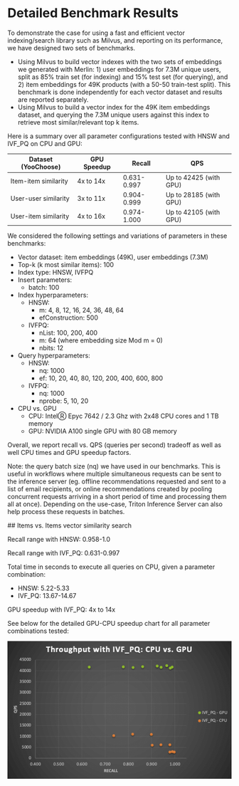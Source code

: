 # Detailed Benchmark Results

To demonstrate the case for using a fast and efficient vector indexing/search library such as Milvus, and reporting on its performance, we have designed two sets of benchmarks.

- Using Milvus to build vector indexes with the two sets of embeddings we generated with Merlin: 1) user embeddings for 7.3M unique users, split as 85% train set (for indexing) and 15% test set (for querying), and 2) item embeddings for 49K products (with a 50-50 train-test split). This benchmark is done independently for each vector dataset and results are reported separately.
- Using Milvus to build a vector index for the 49K item embeddings dataset, and querying the 7.3M unique users against this index to retrieve most similar/relevant top k items.

Here is a summary over all parameter configurations tested with HNSW and IVF_PQ on CPU and GPU:

Dataset (YooChoose) | GPU Speedup | Recall | QPS
--- | --- | --- | --- 
Item-item similarity | 4x to 14x | 0.631-0.997 | Up to 42425 (with GPU)
User-user similarity | 3x to 11x | 0.904-0.999 | Up to 28185 (with GPU)
User-item similarity | 4x to 16x | 0.974-1.000 | Up to 42105 (with GPU)

We considered the following settings and variations of parameters in these benchmarks:
- Vector dataset: item embeddings (49K), user embeddings (7.3M)
- Top-k (k most similar items): 100
- Index type: HNSW, IVFPQ
- Insert parameters:
  + batch: 100
- Index hyperparameters:
  + HNSW:
    - m: 4, 8, 12, 16, 24, 36, 48, 64
    - efConstruction: 500
  + IVFPQ:
    - nList: 100, 200, 400
    - m: 64   (where embedding size Mod m = 0) 
    - nbits: 12
- Query hyperparameters:
  + HNSW:
    - nq: 1000
    - ef: 10, 20, 40, 80, 120, 200, 400, 600, 800
  + IVFPQ:
    - nq: 1000
    - nprobe: 5, 10, 20
- CPU vs. GPU
  + CPU: IntelⓇ Epyc 7642 / 2.3 Ghz with 2x48 CPU cores and 1 TB memory
  + GPU: NVIDIA A100 single GPU with 80 GB memory

Overall, we report recall vs. QPS (queries per second) tradeoff as well as well CPU times and GPU speedup factors.

Note: the query batch size (nq) we have used in our benchmarks. This is useful in workflows where multiple simultaneous requests can be sent to the inference server
(eg. offline recommendations requested and sent to a list of email recipients, or online recommendations created by pooling concurrent requests arriving in a short period of time
and processing them all at once). Depending on the use-case, Triton Inference Server can also help process these requests in batches.

<summery>## Items vs. Items vector similarity search</summary>

Recall range with HNSW: 0.958-1.0

Recall range with IVF_PQ: 0.631-0.997

Total time in seconds to execute all queries on CPU, given a parameter combination:
  - HNSW: 5.22-5.33
  - IVF_PQ: 13.67-14.67

GPU speedup with IVF_PQ: 4x to 14x

See below for the detailed GPU-CPU speedup chart for all parameter combinations tested:

![test image](./images/item-item-gpuspeedup.png)
